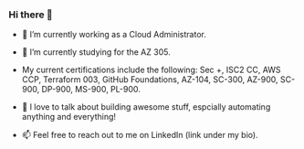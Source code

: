 ### Hi there 👋

- 🔭 I’m currently working as a Cloud Administrator. 

- 🌱 I’m currently studying for the AZ 305. 

- My current certifications include the following: Sec +, ISC2 CC, AWS CCP, Terraform 003, GitHub Foundations, AZ-104, SC-300, AZ-900, SC-900, DP-900, MS-900, PL-900.

- 💬 I love to talk about building awesome stuff, espcially automating anything and everything! 

- 📫 Feel free to reach out to me on LinkedIn (link under my bio).
